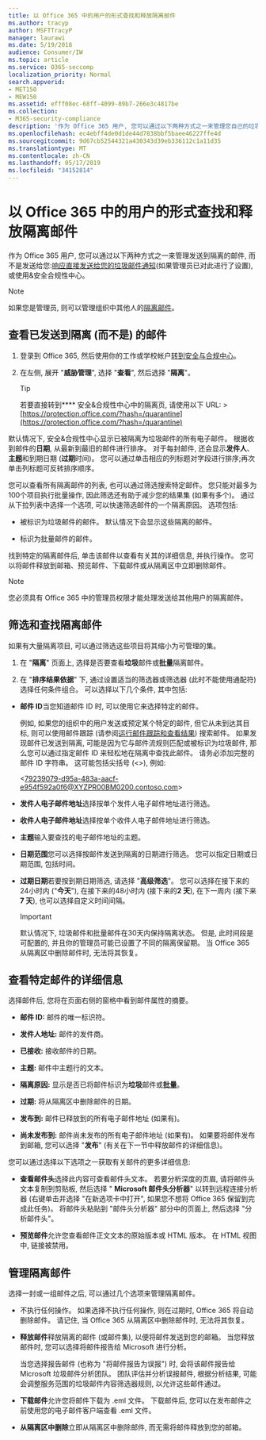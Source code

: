 ```yaml
---
title: 以 Office 365 中的用户的形式查找和释放隔离邮件
ms.author: tracyp
author: MSFTTracyP
manager: laurawi
ms.date: 5/19/2018
audience: Consumer/IW
ms.topic: article
ms.service: O365-seccomp
localization_priority: Normal
search.appverid:
- MET150
- MEW150
ms.assetid: efff08ec-68ff-4099-89b7-266e3c4817be
ms.collection:
- M365-security-compliance
description: '作为 Office 365 用户, 您可以通过以下两种方式之一来管理您自己的垃圾邮件隔离邮件: 响应直接发送给您的垃圾邮件通知 (如果管理员已设置此功能), 或使用安全&amp;合规性中的垃圾邮件隔离功能。置.'
ms.openlocfilehash: ec4ebff4de0d1de44d7838bbf5baee46227ffe4d
ms.sourcegitcommit: 9d67cb52544321a430343d39eb336112c1a11d35
ms.translationtype: MT
ms.contentlocale: zh-CN
ms.lasthandoff: 05/17/2019
ms.locfileid: "34152814"
---
```

# <a name="find-and-release-quarantined-messages-as-a-user-in-office-365"></a>以 Office 365 中的用户的形式查找和释放隔离邮件

作为 Office 365 用户, 您可以通过以下两种方式之一来管理发送到隔离的邮件, 而不是发送给您:[响应直接发送给您的垃圾邮件通知](use-spam-notifications-to-release-and-report-quarantined-messages.md)(如果管理员已对此进行了设置), 或使用&amp;安全合规性中心。 
  
> [!NOTE]
> 如果您是管理员, 则可以管理组织中其他人的[隔离邮件](manage-quarantined-messages-and-files.md)。 
  
## <a name="view-messages-that-were-sent-to-quarantine-instead-of-to-you"></a>查看已发送到隔离 (而不是) 的邮件

1. 登录到 Office 365, 然后使用你的工作或学校帐户[转到安全与合规中心](go-to-the-securitycompliance-center.md)。 
    
2. 在左侧, 展开 "**威胁管理**", 选择 "**查看**", 然后选择 "**隔离**"。
    
    > [!TIP]
    > 若要直接转到**** 安全&amp;合规性中心中的隔离页, 请使用以下 URL: >[https://protection.office.com/?hash=/quarantine](https://protection.office.com/?hash=/quarantine)
  
默认情况下, 安全&amp;合规性中心显示已被隔离为垃圾邮件的所有电子邮件。 根据收到邮件的**日期**, 从最新到最旧的邮件进行排序。 对于每封邮件, 还会显示**发件人**、**主题**和到期日期 (**过期**时间)。 您可以通过单击相应的列标题对字段进行排序;再次单击列标题可反转排序顺序。 
  
您可以查看所有隔离邮件的列表, 也可以通过筛选搜索特定邮件。 您只能对最多为100个项目执行批量操作, 因此筛选还有助于减少您的结果集 (如果有多个)。 通过从下拉列表中选择一个选项, 可以快速筛选邮件的一个隔离原因。 选项包括:
  
- 被标识为垃圾邮件的邮件。 默认情况下会显示这些隔离的邮件。
    
- 标识为批量邮件的邮件。
    
找到特定的隔离邮件后, 单击该邮件以查看有关其的详细信息, 并执行操作。 您可以将邮件释放到邮箱、预览邮件、下载邮件或从隔离区中立即删除邮件。
  
> [!NOTE]
> 您必须具有 Office 365 中的管理员权限才能处理发送给其他用户的隔离邮件。 
  
## <a name="to-filter-and-find-quarantined-messages"></a>筛选和查找隔离邮件

如果有大量隔离项目, 可以通过筛选这些项目将其缩小为可管理的集。
  
1. 在 "**隔离**" 页面上, 选择是否要查看**垃圾**邮件或**批量**隔离邮件。 
    
2. 在 "**排序结果依据**" 下, 通过设置适当的筛选器或筛选器 (此时不能使用通配符) 选择任何条件组合。 可以选择以下几个条件, 其中包括:
    
  - **邮件 ID**当您知道邮件 ID 时, 可以使用它来选择特定的邮件。 
    
    例如, 如果您的组织中的用户发送或预定某个特定的邮件, 但它从未到达其目标, 则可以使用邮件跟踪 (请参阅[运行邮件跟踪和查看结果](https://go.microsoft.com/fwlink/?LinkId=799737)) 搜索邮件。 如果发现邮件已发送到隔离, 可能是因为它与邮件流规则匹配或被标识为垃圾邮件, 那么您可以通过指定邮件 ID 来轻松地在隔离中查找此邮件。 请务必添加完整的邮件 ID 字符串。 这可能包括尖括号 (\<\>), 例如:
    
    \<79239079-d95a-483a-aacf-e954f592a0f6@XYZPR00BM0200.contoso.com\>
    
  - **发件人电子邮件地址**选择按单个发件人电子邮件地址进行筛选。 
    
  - **收件人电子邮件地址**选择按单个收件人电子邮件地址进行筛选。 
    
  - **主题**输入要查找的电子邮件地址的主题。 
    
  - **日期范围**您可以选择按邮件发送到隔离的日期进行筛选。 您可以指定日期或日期范围, 包括时间。 
    
  - **过期日期**若要按到期日期筛选, 请选择 "**高级筛选**"。 您可以选择在接下来的24小时内 ("**今天**"), 在接下来的48小时内 (接下来的**2 天**), 在下一周内 (接下来**7 天**), 也可以选择自定义时间间隔。
    
    > [!IMPORTANT]
    > 默认情况下, 垃圾邮件和批量邮件在30天内保持隔离状态。 但是, 此时间段是可配置的, 并且你的管理员可能已设置了不同的隔离保留期。 当 Office 365 从隔离区中删除邮件时, 无法将其恢复。 
  
## <a name="view-details-for-a-specific-message"></a>查看特定邮件的详细信息

选择邮件后, 您将在页面右侧的窗格中看到邮件属性的摘要。
  
- **邮件 ID:** 邮件的唯一标识符。 
    
- **发件人地址:** 邮件的发件商。 
    
- **已接收:** 接收邮件的日期。 
    
- **主题:** 邮件中主题行的文本。 
    
- **隔离原因:** 显示是否已将邮件标识为**垃圾**邮件或**批量**。
    
- **过期:** 将从隔离区中删除邮件的日期。 
    
- **发布到:** 邮件已释放到的所有电子邮件地址 (如果有)。 
    
- **尚未发布到:** 邮件尚未发布的所有电子邮件地址 (如果有)。 如果要将邮件发布到邮箱, 您可以选择 "**发布**" (有关在下一节中释放邮件的详细信息)。 
    
您可以通过选择以下选项之一获取有关邮件的更多详细信息:
  
- **查看邮件头**选择此内容可查看邮件头文本。 若要分析深度的页眉, 请将邮件头文本复制到剪贴板, 然后选择 " **Microsoft 邮件头分析器**" 以转到远程连接分析器 (右键单击并选择 "在新选项卡中打开", 如果您不想将 Office 365 保留到完成此任务)。 将邮件头粘贴到 "邮件头分析器" 部分中的页面上, 然后选择 "分析邮件头"。 
    
- **预览邮件**允许您查看邮件正文文本的原始版本或 HTML 版本。 在 HTML 视图中, 链接被禁用。 
    
## <a name="manage-your-quarantined-messages"></a>管理隔离邮件

选择一封或一组邮件之后, 可以通过几个选项来管理隔离邮件。
  
- 不执行任何操作。 如果选择不执行任何操作, 则在过期时, Office 365 将自动删除邮件。 请记住, 当 Office 365 从隔离区中删除邮件时, 无法将其恢复。
    
- **释放邮件**释放隔离的邮件 (或邮件集), 以便将邮件发送到您的邮箱。 当您释放邮件时, 您可以选择将邮件报告给 Microsoft 进行分析。 
    
    当您选择报告邮件 (也称为 "将邮件报告为误报") 时, 会将该邮件报告给 Microsoft 垃圾邮件分析团队。 团队评估并分析误报邮件, 根据分析结果, 可能会调整服务范围的垃圾邮件内容筛选器规则, 以允许这些邮件通过。
    
- **下载邮件**允许您将邮件下载为 .eml 文件。 下载邮件后, 您可以在发布邮件之前使用您的电子邮件客户端查看 .eml 文件。 
    
- **从隔离区中删除**立即从隔离区中删除邮件, 而无需将邮件释放到您的邮箱。 
    

